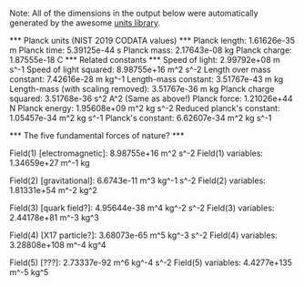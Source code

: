 Note: All of the dimensions in the output below were automatically generated by the awesome [units library](https://github.com/nholthaus/units).

*** Planck units (NIST 2019 CODATA values) ***
Planck length: 1.61626e-35 m
Planck time: 5.39125e-44 s
Planck mass: 2.17643e-08 kg
Planck charge: 1.87555e-18 C
*** Related constants ***
Speed of light: 2.99792e+08 m s^-1
Speed of light squared: 8.98755e+16 m^2 s^-2
Length over mass constant: 7.42616e-28 m kg^-1
Length-mass constant: 3.51767e-43 m kg
Length-mass (with scaling removed): 3.51767e-36 m kg
Planck charge squared: 3.51768e-36 s^2 A^2 (Same as above!)
Planck force: 1.21026e+44 N
Planck energy: 1.95608e+09 m^2 kg s^-2
Reduced planck's constant: 1.05457e-34 m^2 kg s^-1
Planck's constant: 6.62607e-34 m^2 kg s^-1

*** The five fundamental forces of nature? ***

Field(1) [electromagnetic]: 8.98755e+16 m^2 s^-2
Field(1) variables: 1.34659e+27 m^-1 kg

Field(2) [gravitational]: 6.6743e-11 m^3 kg^-1 s^-2
Field(2) variables: 1.81331e+54 m^-2 kg^2

Field(3) [quark field?]: 4.95644e-38 m^4 kg^-2 s^-2
Field(3) variables: 2.44178e+81 m^-3 kg^3

Field(4) [X17 particle?]: 3.68073e-65 m^5 kg^-3 s^-2
Field(4) variables: 3.28808e+108 m^-4 kg^4

Field(5) [???]: 2.73337e-92 m^6 kg^-4 s^-2
Field(5) variables: 4.4277e+135 m^-5 kg^5

